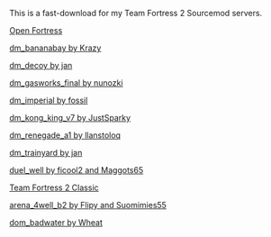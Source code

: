 This is a fast-download for my Team Fortress 2 Sourcemod servers.


<u>Open Fortress</u>


[dm_bananabay by Krazy](https://gamebanana.com/mods/308878)

[dm_decoy by jan](https://gamebanana.com/mods/308687)

[dm_gasworks_final by nunozki](https://gamebanana.com/mods/151097)

[dm_imperial by fossil](https://tf2maps.net/downloads/imperial.11859/)

[dm_kong_king_v7 by JustSparky](https://gamebanana.com/mods/151104)

[dm_renegade_a1 by llanstoloq](https://gamebanana.com/mods/298546)

[dm_trainyard by jan](https://gamebanana.com/mods/313810)

[duel_well by ficool2 and Maggots65](https://gamebanana.com/mods/151048)


<u>Team Fortress 2 Classic</u>


[arena_4well_b2 by Flipy and Suomimies55](https://gamebanana.com/mods/309922)

[dom_badwater by Wheat](https://gamebanana.com/mods/309956)
